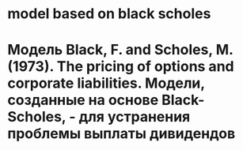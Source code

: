 # model based on black scholes
# Модель Black, F. and Scholes, M. (1973). The pricing of options and corporate liabilities. Модели, созданные на основе Black-Scholes, - для устранения проблемы выплаты дивидендов